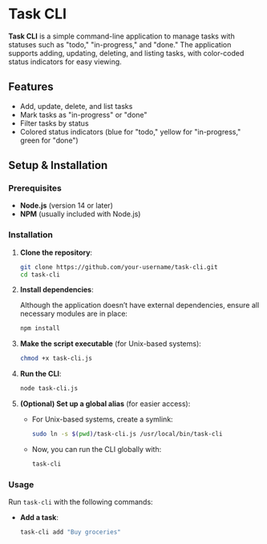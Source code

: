 # Task CLI

**Task CLI** is a simple command-line application to manage tasks with statuses such as "todo," "in-progress," and "done." The application supports adding, updating, deleting, and listing tasks, with color-coded status indicators for easy viewing.

## Features

- Add, update, delete, and list tasks
- Mark tasks as "in-progress" or "done"
- Filter tasks by status
- Colored status indicators (blue for "todo," yellow for "in-progress," green for "done")

## Setup & Installation

### Prerequisites

- **Node.js** (version 14 or later)
- **NPM** (usually included with Node.js)

### Installation

1. **Clone the repository**:

   ```bash
   git clone https://github.com/your-username/task-cli.git
   cd task-cli
   ```

2. **Install dependencies**:

   Although the application doesn’t have external dependencies, ensure all necessary modules are in place:

   ```bash
   npm install
   ```

3. **Make the script executable** (for Unix-based systems):

   ```bash
   chmod +x task-cli.js
   ```

4. **Run the CLI**:

   ```bash
   node task-cli.js
   ```

5. **(Optional) Set up a global alias** (for easier access):

   - For Unix-based systems, create a symlink:

     ```bash
     sudo ln -s $(pwd)/task-cli.js /usr/local/bin/task-cli
     ```

   - Now, you can run the CLI globally with:

     ```bash
     task-cli
     ```

### Usage

Run `task-cli` with the following commands:

- **Add a task**:
  ```bash
  task-cli add "Buy groceries"
  ```
